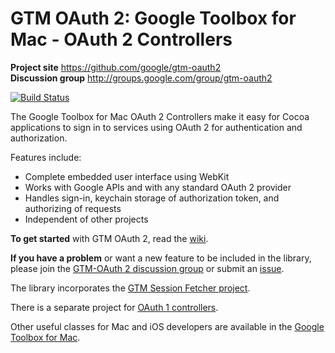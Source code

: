 # GTM OAuth 2: Google Toolbox for Mac - OAuth 2 Controllers #

**Project site** <https://github.com/google/gtm-oauth2><br>
**Discussion group** <http://groups.google.com/group/gtm-oauth2>

[![Build Status](https://travis-ci.org/google/gtm-oauth2.svg?branch=master)](https://travis-ci.org/google/gtm-oauth2)

The Google Toolbox for Mac OAuth 2 Controllers make it easy for Cocoa
applications to sign in to services using OAuth 2 for authentication and
authorization.

Features include:
- Complete embedded user interface using WebKit
- Works with Google APIs and with any standard OAuth 2 provider
- Handles sign-in, keychain storage of authorization token, and authorizing of requests
- Independent of other projects

**To get started** with GTM OAuth 2, read the [wiki](https://github.com/google/gtm-oauth2/wiki).

**If you have a problem** or want a new feature to be included in the library,
please join the
[GTM-OAuth 2 discussion group](http://groups.google.com/group/gtm-oauth2)
or submit an [issue](https://github.com/google/gtm-oauth2/issues).

The library incorporates the
[GTM Session Fetcher project](https://github.com/google/gtm-session-fetcher/).

There is a separate project for [OAuth 1 controllers](https://github.com/google/gtm-oauth).

Other useful classes for Mac and iOS developers are available in the
[Google Toolbox for Mac](https://github.com/google/google-toolbox-for-mac).
